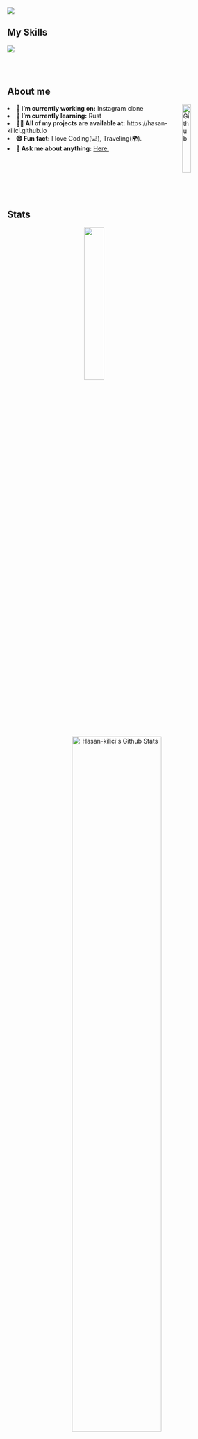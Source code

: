 <div class="float:left;width:600px">
<a href="https://discordapp.com/users/1097304620885356565"><img src="https://img.shields.io/badge/Discord-5865F2?style=for-the-badge&logo=discord&logoColor=white"></a>

</div>
<b class="width:10%">
</b>
<h2>My Skills</h2>
<img src="https://skillicons.dev/icons?i=js,ts,nodejs,express,mongodb,html,css">
<ul>
 </ul>
<br><br>
<h2>About me</h2>
<img width="20%" align="right" alt="Github" src="https://encrypted-tbn0.gstatic.com/images?q=tbn:ANd9GcSJxew-w5aO5ARRdSYPxaPh2pwS7MuAnQ3A2xyEXSQBCUeb4rEV-qIb3-Sy_3X8QBGsBtk" />
<li><b>🔭 I’m currently working on:</b> Instagram clone</li>
<li><b>🌱 I’m currently learning:</b> Rust</li>
<li><b>👨‍💻 All of my projects are available at:</b> https://hasan-kilici.github.io</li>
<li><b>😄 Fun fact:</b> I love Coding(💻), Traveling(🌍).</li>
<li><b>💬 Ask me about anything:</b> <a href="https://discordapp.com/users/1097304620885356565">Here.</a></li>
<br><br><br><br><br><br>
<h2>Stats</h2>
<div align="center">

<p align="center">
<img width="30%" src="https://github-readme-stats.vercel.app/api/top-langs/?username=hasan-kilici&layout=compact&bg_color=0d1117&border_color=0d1117&text-color:79ff97&langs_count=12&hide=php,ejs,hack">
  <a href="https://github.com/hasan-kilici/github-readme-stats"><img  width="64%" alt="Hasan-kilici's Github Stats" src="https://github-readme-stats.vercel.app/api?username=hasan-kilici&show_icons=true&count_private=true&theme=react&hide_border=true&bg_color=0D1117" /></a><br><br>
</p><br><br><br>
 <img src="https://github-profile-trophy.vercel.app/?username=hasan-kilici&theme=onedark&row=1&column=7&margin-h=15&margin-w=5&no-bg=true" />
</div>
